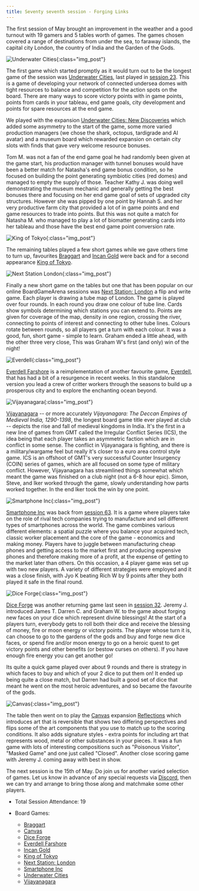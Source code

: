 ```yaml
---
title: Seventy seventh session - Forging Links
---
```


The first session of May brought an improvement in the weather and a good turnout with 19 gamers and 5 tables worth of games. The games chosen covered a range of destinations from under the sea, to faraway islands, the capital city London, the country of India and the Garden of the Gods. 

![Underwater Cities](/images/posts/2024_05_01/UnderwaterCities01.jpg "Underwater Cities"){:class="img_post"}

The first game which started promptly as it would turn out to be the longest game of the session was [Underwater Cities][UC], last played in [session 23][23]. This is a game of developing your network of connected undersea domes with tight resources to balance and competition for the action spots on the board. There are many ways to score victory points with in game points, points from cards in your tableau, end game goals, city development and points for spare resources at the end game.

We played with the expansion [Underwater Cities: New Discoveries][UCND] which added some asymmetry to the start of the game, some more varied production managers (we chose the shark, octopus, tardigrade and AI avatar) and a museum board which rewarded expansion on certain city slots with finds that gave very welcome resource bonuses.

Tom M. was not a fan of the end game goal he had randomly been given at the game start, his production manager with tunnel bonuses would have been a better match for Natasha's end game bonus condition, so he focused on building the point generating symbiotic cities (red domes) and managed to empty the supply of those. Teacher Kathy J. was doing well demonstrating the museum mechanic and generally getting the best bonuses there and focusing on her end game goal of sets of upgraded city structures. However she was pipped by one point by Hannah S. and her very productive farm city that provided a lot of in game points and end game resources to trade into points. But this was not quite a match for Natasha M. who managed to play a lot of biomatter generating cards into her tableau and those have the best end game point conversion rate. 

![King of Tokyo](/images/posts/2024_05_01/KingTokyo01.jpg "King of Tokyo"){:class="img_post"}

The remaining tables played a few short games while we gave others time to turn up, favourites [Braggart][Brag] and [Incan Gold][IG] were back and for a second appearance [King of Tokyo][KT]. 

![Next Station London](/images/posts/2024_05_01/NextStationLondon01.jpg "Next Station London"){:class="img_post"}

Finally a new short game on the tables but one that has been popular on our online BoardGameArena sessions was [Next Station: London][NSL] a flip and write game. Each player is drawing a tube map of London.  The game is played over four rounds. In each round you draw one colour of tube line.  Cards show symbols determining which stations you can extend to.  Points are given for coverage of the map, density in one region, crossing the river, connecting to points of interest and connecting to other tube lines.  Colours rotate between rounds, so all players get a turn with each colour. It was a good, fun, short game - simple to learn. Graham ended a little ahead, with the other three very close, This was Graham W's first (and only) win of the night!

![Everdell](/images/posts/2024_05_01/Everdell01.jpg "Everdell"){:class="img_post"}

[Everdell Farshore][EvF] is a reimplementation of another favourite game, [Everdell][Ev], that has had a bit of a resurgence in recent weeks. In this standalone version you lead a crew of critter workers through the seasons to build up a prosperous city and to explore the enchanting ocean beyond.

![Vijayanagara](/images/posts/2024_05_01/Vijayanagara01.jpg "Vijayanagara"){:class="img_post"}

[Vijayanagara][VJN] -- or more accurately *Vijayanagara: The Deccan Empires of Medieval India, 1290-1398*, the longest board game title ever played at club -- depicts the rise and fall of medieval kingdoms in India. It's the first in a new line of games from GMT called the Irregular Conflict Series (ICS), the idea being that each player takes an asymmetric faction which are in conflict in some sense. The conflict in Vijayanagara is fighting, and there is a military/wargame feel but really it's closer to a euro area control style game. ICS is an offshoot of GMT's very successful Counter Insurgency (COIN) series of games, which are all focused on some type of military conflict. However, Vijayanagara has streamlined things somewhat which meant the game was finished on a club night (not a 6-8 hour epic). Simon, Steve, and Iker worked through the game, slowly understanding how parts worked together. In the end Iker took the win by one point.

![Smartphone Inc](/images/posts/2024_05_01/Smartphone01.jpg "Smartphone Inc"){:class="img_post"}

[Smartphone Inc][SP] was back from [session 63][63]. It is a game where players take on the role of rival tech companies trying to manufacture and sell different types of smartphones across the world. The game combines various different elements: a spatial puzzle where you balance your acquired tech, classic worker placement and the core of the game - economics and making money. Players have to juggle between manufacturing cheap phones and getting access to the market first and producing expensive phones and therefore making more of a profit, at the expense of getting to the market later than others. On this occasion, a 4 player game was set up with two new players. A variety of different strategies were employed and it was a close finish, with Jyo K beating Rich W by 9 points after they both played it safe in the final round.

![Dice Forge](/images/posts/2024_05_01/DiceForge01.jpg "Dice Forge"){:class="img_post"}

[Dice Forge][DF] was another returning game last seen in [session 32][32]. Jeremy J. introduced James T. Darren C. and Graham W. to the game about forging new faces on your dice which represent divine blessings! At the start of a players turn, everybody gets to roll both their dice and receive the blessing of money, fire or moon energy or victory points. The player whose turn it is, can choose to go to the gardens of the gods and buy and forge new dice faces, or spend fire and/or moon energy to go on a heroic quest to get victory points and other benefits (or bestow curses on others). If you have enough fire energy you can get another go! 

Its quite a quick game played over about 9 rounds and there is strategy in which faces to buy and which of your 2 dice to put them on! It ended up being quite a close match, but Darren had built a good set of dice that meant he went on the most heroic adventures, and so became the favourite of the gods. 

![Canvas](/images/posts/2024_05_01/Canvas01.jpg "Canvas"){:class="img_post"}

The table then went on to play the [Canvas][Cv] expansion [Reflections][CvR] which introduces art that is reversible that shows two differing perspectives and flips some of the art components that you use to match up to the scoring conditions. It also adds signature styles - extra points for including art that represents wood, metal or other substances in your pieces. It was a fun game with lots of interesting compositions such as "Poisonous Visitor", "Masked Game" and one just called "Closed". Another close scoring game with Jeremy J. coming away with best in show.

The next session is the 15th of May. Do join us for another varied selection of games. Let us know in advance of any special requests via [Discord][Contact], then we can try and arrange to bring those along and matchmake some other players. 

* Total Session Attendance: 19
* Board Games:

	 * [Braggart][Brag]
	 * [Canvas][Cv]
	 * [Dice Forge][DF]
	 * [Everdell Farshore][EvF]
	 * [Incan Gold][IG]
	 * [King of Tokyo][KT]
	 * [Next Station: London][NSL]
	 * [Smartphone Inc][SP]
	 * [Underwater Cities][UC]
	 * [Vijayanagara][VJN]

	
[23]: /2022/02/09/twentythird-session.html
[32]: /2022/06/15/thirtysecond-session.html
[63]: /2023/09/20/sixtythird-session.html

[Brag]: {{site.data.BoardGameLinks.Braggart.Link}}
[Cv]: {{site.data.BoardGameLinks.Canvas.Link}}
[CvR]: {{site.data.BoardGameLinks.CanvasReflections.Link}}
[DF]: {{site.data.BoardGameLinks.DiceForge.Link}}
[EvF]: {{site.data.BoardGameLinks.EverdellFarshore.Link}}
[IG]: {{site.data.BoardGameLinks.Diamant.Link}}
[KT]: {{site.data.BoardGameLinks.KingOfTokyo.Link}}
[NSL]: {{site.data.BoardGameLinks.NextStationLondon.Link}}
[SP]: {{site.data.BoardGameLinks.SmartphoneInc.Link}}
[UC]: {{site.data.BoardGameLinks.UnderwaterCities.Link}}
[VJN]: {{site.data.BoardGameLinks.Vijayanagara.Link}}
[Ev]: {{site.data.BoardGameLinks.Everdell.Link}}
[UCND]: {{site.data.BoardGameLinks.UnderwaterCitiesNewDiscoveries.Link}}

[Contact]: /Contact.html
